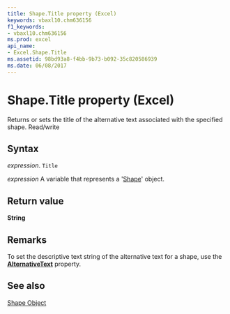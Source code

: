 ```yaml
---
title: Shape.Title property (Excel)
keywords: vbaxl10.chm636156
f1_keywords:
- vbaxl10.chm636156
ms.prod: excel
api_name:
- Excel.Shape.Title
ms.assetid: 98bd93a8-f4bb-9b73-b092-35c820586939
ms.date: 06/08/2017
---
```



# Shape.Title property (Excel)

Returns or sets the title of the alternative text associated with the specified shape. Read/write


## Syntax

_expression_. `Title`

_expression_ A variable that represents a '[Shape](Excel.Shape.md)' object.


## Return value

 **String**


## Remarks

To set the descriptive text string of the alternative text for a shape, use the  **[AlternativeText](Excel.Shape.AlternativeText.md)** property.


## See also


[Shape Object](Excel.Shape.md)

